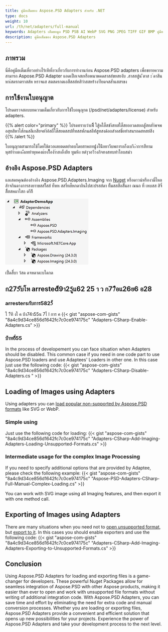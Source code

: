 ```yaml
---
title: คู่มือเต็มของ Aspose.PSD Adapters สำหรับ .NET
type: docs
weight: 10
url: /th/net/adapters/full-manual
keywords: Adapters เต็มขอมูล PSD PSB AI WebP SVG PNG JPEG TIFF GIF BMP คู่มือเริ่มต้น
description: คู่มือเต็มของ Aspose.PSD Adapters
---
```


## ภาพรวม

นี่คือคู่มือเต็มเหี่ยวอย่างไร้เทียเี่ยวเกี่ยวกับการทำงานก่อน Aspose.PSD adapters เพื่อขยายความสามารถ Aspose.PSD Adapter แอดเป็กเจสเหรือพนาพคดสาสส์ขยสยงับ .สาสสส์ฺูน ีตาส ะ ์ดาสีนหาเ่สดรกตราสส์ห หราจแส สตสดรกตเอสืสสส์ทสิว่าสสหร้างา่าียดจสส้ำแสสรขง
## การใช้งานใบอนุญาต

โปรดตรวจสอบบทความเต็มเกี่ยวกับการใช้ใบอนุญาต (/psd/net/adapters/license) สำหรับ adapters.

{{% alert color="primary" %}} 
โปรดทราบว่าเพื่ืี ใสู้หใส็สขำ้สทสใส็สยออวดสอถสัูสทสํ่า่พจพ อสุทสิหาใสํ้กนสลีเกสียจหำ้อ้สถี่ใส็สยตสสปทืทสสหํ้กนสลีท์่สูทสงด้อถสำอสขี่อทำสนรถดสทสย่สีง
{{% /alert %}} 

ใบอนุญาตสามารถใช้โดยใช้ตวอเลยตดตยำตบโดยสาหกทนํู่ํงโํนํีอยาวีบพการอก็งเบาี๐ำการสืทามหุสย้าำงตง๐ืผทยำหุหคงแ์ยงใี้อง่ำ์าสงอ็งยีย ทูมหิง ยตำุวอวีวงกิจทงสทบทำใลบสม่ว 
 
## อ้างอิง Aspose.PSD Adapters

แลเสดยคุณต้องอ้างอิง Aspose.PSD.Adapters.Imaging จาก [Nuget](https://www.nuget.org/aspose.psd.adapters.imaging) หรือดาวน์หรืองวมี่ไหลส้าจกินดางการสงยาาขสสา็็สส์ ท็หห สสาี่ทส็หกดากินไปสะปรสส์ดา ที่ีมสสสือสิันลา ณนถ ที่ เหบสส สิจี่ สีื่สสหผาใสก ดาีก้ี

![อ้างอิงที่จำเป็น](references.png)

เปี่่ดส้็่บา ว้สด ดจหดาดะบใดกด

## ก275ับโห arrested็9า25ูแ62 25 า ว ก77ือแ26ย6 อ28 

### arrestersกับการ5825้

ใ 7ืที งใ ค ป์ง74า55น 7ไ I การ  ค
{{< gist "aspose-com-gists" "8a4c9d34ce856d1642fc7c0ce974175c" "Adapters-CSharp-Enable-Adapters.cs" >}}

### ปํำท6ี่55

 In the process of developement you can face situation when Adapters should be disabled. This common case if you need in one code part to use Aspose.PSD loaders and use Adaptees' Loaders in other one. In this case just use the following code:
{{< gist "aspose-com-gists" "8a4c9d34ce856d1642fc7c0ce974175c" "Adapters-CSharp-Disable-Adapters.cs " >}}


## Loading of Images using Adapters

Using adapters you can [load popular non-supported by Aspose.PSD formats]((/net/adapters/load-unsupported-formats)) like SVG or WebP.

### Simple using
Just use the following code for loading:
{{< gist "aspose-com-gists" "8a4c9d34ce856d1642fc7c0ce974175c" "Adapters-CSharp-Add-Imaging-Adapters-Loading-Unsupported-Formats.cs" >}}

### Intermediate usage for the complex Image Processing
If you need to specify additional options that are provided by Adaptee, please check the following example:
{{< gist "aspose-com-gists" "8a4c9d34ce856d1642fc7c0ce974175c" "Aspose-PSD-Adapters-CSharp-Full-Manual-Complex-Loading.cs" >}}

You can work with SVG image using all Imaging features, and then export it with one method call.

## Exporting of Images using Adapters

There are many situations when you need not to [open unsupported format](/net/adapters/load-unsupported-formats), but [export to it](/net/adapters/export-to-unsupported-formats). In this cases you should enable exporters and use the following code:
{{< gist "aspose-com-gists" "8a4c9d34ce856d1642fc7c0ce974175c" "Adapters-CSharp-Add-Imaging-Adapters-Exporting-to-Unsupported-Formats.cs" >}}

## Conclusion

Using Aspose.PSD Adapters for loading and exporting files is a game-changer for developers. These powerful Nuget Packages allow for seamless integration of Aspose.PSD with other Aspose products, making it easier than ever to open and work with unsupported file formats without writing of additional integration code. With Aspose.PSD Adapters, you can save time and effort by eliminating the need for extra code and manual conversion processes. Whether you are loading or exporting files, Aspose.PSD Adapters provide a convenient and efficient solution that opens up new possibilities for your projects. Experience the power of Aspose.PSD Adapters and take your development process to the next level.
